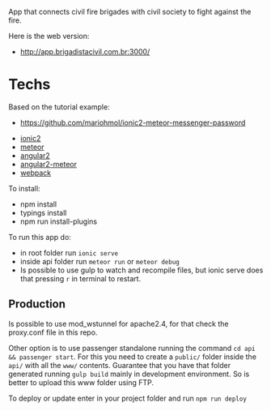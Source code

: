 App that connects civil fire brigades with civil society to fight against the fire.

Here is the web version:

* http://app.brigadistacivil.com.br:3000/

# Techs

Based on the tutorial example:

* https://github.com/mariohmol/ionic2-meteor-messenger-password

- [ionic2](ionicframework.com/docs/v2)
- [meteor](meteor.com)
- [angular2](angular.io)
- [angular2-meteor](angular-meteor.com/angular2)
- [webpack](webpack.com)

To install:

* npm install
* typings install
* npm run install-plugins

To run this app do:

* in root folder run `ionic serve`
* inside api folder run `meteor run` or `meteor debug`
* Is possible to use gulp to watch and recompile files, but ionic serve does that pressing `r` in terminal to restart.

## Production

Is possible to use mod_wstunnel for apache2.4, for that check the proxy.conf file in this repo.

Other option is to use passenger standalone running the command `cd api && passenger start`. For this you need to create a `public/` folder inside the `api/` with all the `www/` contents. Guarantee that you have that folder generated running `gulp build` mainly in development environment. So is better to upload this www folder using FTP.

To deploy or update enter in your project folder and run `npm run deploy`
